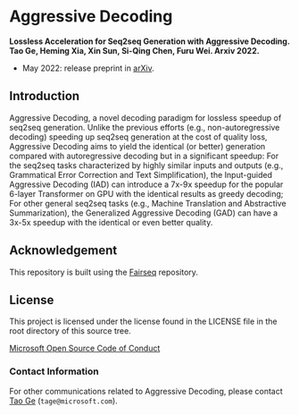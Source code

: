# Aggressive Decoding

**Lossless Acceleration for Seq2seq Generation with Aggressive Decoding. Tao Ge, Heming Xia, Xin Sun, Si-Qing Chen, Furu Wei. Arxiv 2022.**

- May 2022: release preprint in [arXiv](https://arxiv.org).

## Introduction

Aggressive Decoding, a novel decoding paradigm for lossless speedup of seq2seq generation. Unlike the previous efforts (e.g., non-autoregressive decoding) speeding up seq2seq generation at the cost of quality loss, Aggressive Decoding aims to yield the identical (or better) generation compared with autoregressive decoding but in a significant speedup: For the seq2seq tasks characterized by highly similar inputs and outputs (e.g., Grammatical Error Correction and Text Simplification), the Input-guided Aggressive Decoding (IAD) can introduce a 7x-9x speedup for the popular 6-layer Transformer on GPU with the identical results as greedy decoding; For other general seq2seq tasks (e.g., Machine Translation and Abstractive Summarization), the Generalized Aggressive Decoding (GAD) can have a 3x-5x speedup with the identical or even better quality.

## Acknowledgement

This repository is built using the [Fairseq](https://github.com/pytorch/fairseq) repository.

## License

This project is licensed under the license found in the LICENSE file in the root directory of this source tree.

[Microsoft Open Source Code of Conduct](https://opensource.microsoft.com/codeofconduct)

### Contact Information

For other communications related to Aggressive Decoding, please contact [Tao Ge](https://www.microsoft.com/en-us/research/people/tage/) (`tage@microsoft.com`).
